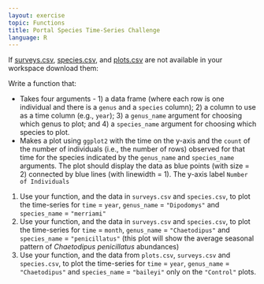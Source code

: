 ```yaml
---
layout: exercise
topic: Functions
title: Portal Species Time-Series Challenge
language: R
---
```


If [surveys.csv](https://ndownloader.figshare.com/files/2292172), [species.csv](https://ndownloader.figshare.com/files/3299483), and [plots.csv](https://ndownloader.figshare.com/files/3299474) are not available in your workspace download them:

Write a function that:
  * Takes four arguments - 1) a data frame (where each row is one individual and there is a `genus` and a `species` column); 2) a column to use as a time column (e.g., `year`); 3) a `genus_name` argument for choosing which genus to plot; and 4) a `species_name` argument for choosing which species to plot.
  * Makes a plot using `ggplot2` with the time on the y-axis and the `count` of the number of individuals (i.e., the number of rows) observed for that time for the species indicated by the `genus_name` and `species_name` arguments. The plot should display the data as blue points (with size = 2) connected by blue lines (with linewidth = 1). The y-axis label `Number of Individuals`

1. Use your function, and the data in `surveys.csv` and `species.csv`, to plot the time-series for `time` = `year`, `genus_name` = `"Dipodomys"` and `species_name` = `"merriami"`
2. Use your function, and the data in `surveys.csv` and `species.csv`, to plot the time-series for `time` = `month`, `genus_name` = `"Chaetodipus"` and `species_name` = `"penicillatus"` (this plot will show the average seasonal pattern of _Chaetodipus penicillatus_ abundances)
3. Use your function, and the data from `plots.csv`, `surveys.csv` and `species.csv`, to plot the time-series for `time` = `year`, `genus_name` = `"Chaetodipus"` and `species_name` = `"baileyi"` only on the `"Control"` plots.

